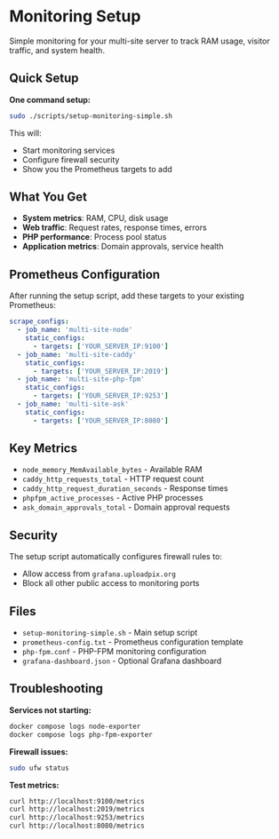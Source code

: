 # Monitoring Setup

Simple monitoring for your multi-site server to track RAM usage, visitor traffic, and system health.

## Quick Setup

**One command setup:**
```bash
sudo ./scripts/setup-monitoring-simple.sh
```

This will:
- Start monitoring services
- Configure firewall security
- Show you the Prometheus targets to add

## What You Get

- **System metrics**: RAM, CPU, disk usage
- **Web traffic**: Request rates, response times, errors
- **PHP performance**: Process pool status
- **Application metrics**: Domain approvals, service health

## Prometheus Configuration

After running the setup script, add these targets to your existing Prometheus:

```yaml
scrape_configs:
  - job_name: 'multi-site-node'
    static_configs:
      - targets: ['YOUR_SERVER_IP:9100']
  - job_name: 'multi-site-caddy'
    static_configs:
      - targets: ['YOUR_SERVER_IP:2019']
  - job_name: 'multi-site-php-fpm'
    static_configs:
      - targets: ['YOUR_SERVER_IP:9253']
  - job_name: 'multi-site-ask'
    static_configs:
      - targets: ['YOUR_SERVER_IP:8080']
```

## Key Metrics

- `node_memory_MemAvailable_bytes` - Available RAM
- `caddy_http_requests_total` - HTTP request count
- `caddy_http_request_duration_seconds` - Response times
- `phpfpm_active_processes` - Active PHP processes
- `ask_domain_approvals_total` - Domain approval requests

## Security

The setup script automatically configures firewall rules to:
- Allow access from `grafana.uploadpix.org`
- Block all other public access to monitoring ports

## Files

- `setup-monitoring-simple.sh` - Main setup script
- `prometheus-config.txt` - Prometheus configuration template
- `php-fpm.conf` - PHP-FPM monitoring configuration
- `grafana-dashboard.json` - Optional Grafana dashboard

## Troubleshooting

**Services not starting:**
```bash
docker compose logs node-exporter
docker compose logs php-fpm-exporter
```

**Firewall issues:**
```bash
sudo ufw status
```

**Test metrics:**
```bash
curl http://localhost:9100/metrics
curl http://localhost:2019/metrics
curl http://localhost:9253/metrics
curl http://localhost:8080/metrics
```